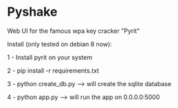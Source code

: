 # Pyshake
Web UI for the famous wpa key cracker "Pyrit"

Install (only tested on debian 8 now):

  1 - Install pyrit on your system
  
  2 - pip install -r requirements.txt
  
  3 - python create_db.py  --> will create the sqlite database
  
  4 - python app.py --> will run the app on 0.0.0.0:5000

